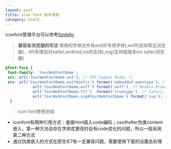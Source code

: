 ```yaml
---
layout: post
title: icon font 技术落地
category: html5
---
```

iconfont管理平台可以参考[fontello](http://fontello.com)<br>

>**兼容各浏览器的写法**
>常用的字体文件有eot(IE专用字体),woff(支持常见浏览器)，ttf(多增加对safari,android,ios的支持),svg(支持低版本ios safari浏览器)

```css
@font-face {
 font-family: 'YourWebFontName';
 src: url('YourWebFontName.eot'); /* IE9 Compat Modes */
 src: url('YourWebFontName.eot?#iefix') format('embedded-opentype'), /* IE6-IE8 */
            url('YourWebFontName.woff') format('woff'), /* Modern Browsers */
            url('YourWebFontName.ttf')  format('truetype'), /* Safari, Android, iOS */
            url('YourWebFontName.svg#YourWebFontName') format('svg'); /* Legacy iOS */
  }
```

>icon font使用总结

* iconfont有两种引用方式：直接html插入code编码；css中after伪类content嵌入，第一种方法会存在字体库更改时会有code变化的问题，所以一般采用第二种方式
* 通过伪类嵌入的方式在原生IE7有一定兼容问题，需要使用下面的设置去处理

```js

```
